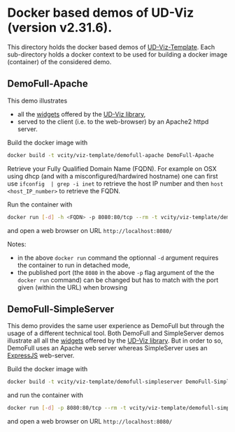 # Docker based demos of UD-Viz (version v2.31.6).

This directory holds the docker based demos of [UD-Viz-Template](https://github.com/VCityTeam/UD-Viz).
Each sub-directory holds a docker context to be used for building a docker image (container) of the considered demo.

## DemoFull-Apache

This demo illustrates

- all the 
  [widgets](https://github.com/VCityTeam/UD-Viz/blob/master/Organisational_principles.md)
  offered by the [UD-Viz library](https://github.com/VCityTeam/UD-Viz),
- served to the client (i.e. to the web-browser) by an Apache2 httpd server.

Build the docker image with

```bash
docker build -t vcity/viz-template/demofull-apache DemoFull-Apache
```

Retrieve your Fully Qualified Domain Name (FQDN). For example on OSX using
dhcp (and with a misconfigured/hardwired hostname) one can first use
`ifconfig  | grep -i inet` to retrieve the host IP number
and then `host <host_IP_number>` to retrieve the FQDN.

Run the container with

```bash
docker run [-d] -h <FQDN> -p 8080:80/tcp --rm -t vcity/viz-template/demofull-apache
```

and open a web browser on URL `http://localhost:8080/`

Notes:

- in the above `docker run` command the optionnal `-d` argument requires the
  container to run in detached mode,
- the published port (the `8080` in the above `-p` flag argument of the the 
  `docker run` command) can be changed but has to match with the port given
  (within the URL) when browsing

## DemoFull-SimpleServer

This demo provides the same user experience as DemoFull but through the usage of
a different technical tool. Both DemoFull and SimpleServer demos illustrate all
all the
[widgets](https://github.com/VCityTeam/UD-Viz/blob/master/Organisational_principles.md)
offered by the [UD-Viz library](https://github.com/VCityTeam/UD-Viz).
But in order to so, DemoFull uses an Apache web server whereas SimpleServer
uses an [ExpressJS](https://en.wikipedia.org/wiki/Express.js) web-server.

Build the docker image with

```bash
docker build -t vcity/viz-template/demofull-simpleserver DemoFull-SimpleServer
```

and run the container with

```bash
docker run [-d] -p 8080:80/tcp --rm -t vcity/viz-template/demofull-simpleserver
```

and open a web browser on URL `http://localhost:8080/`
